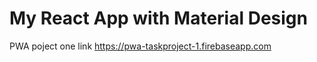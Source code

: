 # My React App with Material Design
PWA poject one
link https://pwa-taskproject-1.firebaseapp.com


